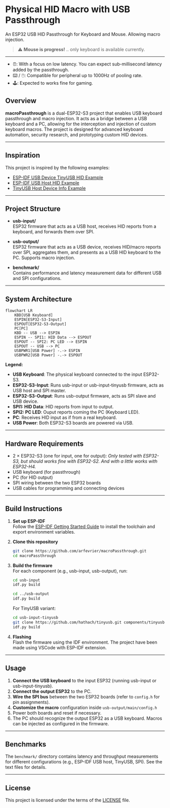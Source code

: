 # Physical HID Macro with USB Passthrough

An ESP32 USB HID Passthrough for Keyboard and Mouse. Allowing macro injection.

> ⚠️ **Mouse is progress!** .. only keyboard is available currently.

---

- ⏰: With a focus on low latency. You can expect sub-millisecond latency added by the passthrough.
- ⌨️ / 🖱️: Compatible for peripheral up to 1000Hz of pooling rate.
- 🕹️: Expected to works fine for gaming.

## Overview

**macroPassthrough** is a dual-ESP32-S3 project that enables USB keyboard passthrough and macro injection. It acts as a bridge between a USB keyboard and a PC, allowing for the interception and injection of custom keyboard macros. The project is designed for advanced keyboard automation, security research, and prototyping custom HID devices.

---

## Inspiration

This project is inspired by the following examples:
- [ESP-IDF USB Device TinyUSB HID Example](https://github.com/espressif/esp-idf/tree/master/examples/peripherals/usb/device/tusb_hid)
- [ESP-IDF USB Host HID Example](https://github.com/espressif/esp-idf/tree/master/examples/peripherals/usb/host/hid)
- [TinyUSB Host Device Info Example](https://github.com/hathach/tinyusb/tree/0.19.0/examples/host/device_info)

---

## Project Structure

- **usb-input/**  
  ESP32 firmware that acts as a USB host, receives HID reports from a keyboard, and forwards them over SPI.

- **usb-output/**  
  ESP32 firmware that acts as a USB device, receives HID/macro reports over SPI, aggregates them, and presents as a USB HID keyboard to the PC. Supports macro injection.

- **benchmark/**  
  Contains performance and latency measurement data for different USB and SPI configurations.

---

## System Architecture

```mermaid
flowchart LR
    KBD[USB Keyboard]
    ESPIN[ESP32-S3-Input]
    ESPOUT[ESP32-S3-Output]
    PC[PC]
    KBD -- USB --> ESPIN
    ESPIN -- SPI1: HID Data --> ESPOUT
    ESPOUT -- SPI2: PC LED --> ESPIN
    ESPOUT -- USB --> PC
    USBPWR1[USB Power] -.-> ESPIN
    USBPWR2[USB Power] -.-> ESPOUT
```

**Legend:**
- **USB Keyboard**: The physical keyboard connected to the input ESP32-S3.
- **ESP32-S3-Input**: Runs usb-input or usb-input-tinyusb firmware, acts as USB host and SPI master.
- **ESP32-S3-Output**: Runs usb-output firmware, acts as SPI slave and USB device.
- **SPI1: HID Data**: HID reports from input to output.
- **SPI2: PC LED**: Ouput reports coming the PC (Keyboard LED).
- **PC**: Receives HID input as if from a real keyboard.
- **USB Power**: Both ESP32-S3 boards are powered via USB.

---

## Hardware Requirements

- 2 × ESP32-S3 (one for input, one for output): *Only tested with ESP32-S3, but should works fine with ESP32-S2. And with a little works with ESP32-H4.*
- USB keyboard (for passthrough)
- PC (for HID output)
- SPI wiring between the two ESP32 boards
- USB cables for programming and connecting devices

---

## Build Instructions

1. **Set up ESP-IDF**  
   Follow the [ESP-IDF Getting Started Guide](https://docs.espressif.com/projects/esp-idf/en/latest/esp32/get-started/) to install the toolchain and export environment variables.

2. **Clone this repository**  
   ```sh
   git clone https://github.com/arfevrier/macroPassthrough.git
   cd macroPassthrough
   ```

3. **Build the firmware**  
   For each component (e.g., usb-input, usb-output), run:
   ```sh
   cd usb-input
   idf.py build

   cd ../usb-output
   idf.py build
   ```
   For TinyUSB variant:
   ```sh
   cd usb-input-tinyusb
   git clone https://github.com/hathach/tinyusb.git components/tinyusb
   idf.py build
   ```

4. **Flashing**  
   Flash the firmware using the IDF environment. The project have been made using VSCode with ESP-IDF extension.

---

## Usage

1. **Connect the USB keyboard** to the input ESP32 (running usb-input or usb-input-tinyusb).
2. **Connect the output ESP32** to the PC.
3. **Wire the SPI bus** between the two ESP32 boards (refer to `config.h` for pin assignments).
4. **Customize the macro** configuration inside `usb-output/main/config.h`
5. Power both boards and reset if necessary.
6. The PC should recognize the output ESP32 as a USB keyboard. Macros can be injected as configured in the firmware.

---

## Benchmarks

The `benchmark/` directory contains latency and throughput measurements for different configurations (e.g., ESP-IDF USB host, TinyUSB, SPI). See the text files for details.

---

## License

This project is licensed under the terms of the [LICENSE](LICENSE) file.